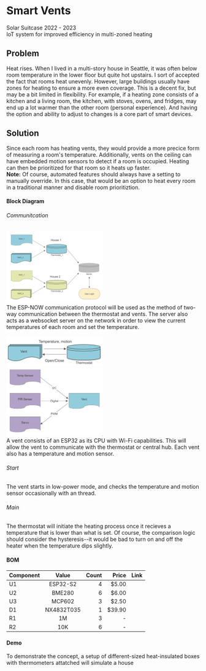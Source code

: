 # Smart Vents
Solar Suitcase 2022 - 2023 \
IoT system for improved efficiency in multi-zoned heating

## Problem
Heat rises. When I lived in a multi-story house in Seattle, 
it was often below room temperature in the lower floor but 
quite hot upstairs. I sort of accepted the fact that rooms 
heat unevenly. However, large buildings usually have zones 
for heating to ensure a more even coverage. This is a decent fix,
but may be a bit limited in flexibility. For example, if a heating 
zone consists of a kitchen and a living room, the kitchen, with 
stoves, ovens, and fridges, may end up a lot warmer than the other
room (personal experience). And having the option and ability
to adjust to changes is a core part of smart devices.

## Solution
Since each room has heating vents, they would provide a more 
precice form of measuring a room's temperature. Additionally, 
vents on the ceiling can have embedded motion sensors to detect 
if a room is occupied. Heating can then be prioritized for that 
room so it heats up faster. \
**Note:** Of course, automated features should always have a 
setting to manually override. In this case, that would be an 
option to heat every room in a traditional manner and disable 
room prioritiztion.

#### Block Diagram

###### Communitcation
<img src="concept/future.png" width="50%"/> \
The ESP-NOW communication protocol will be used as the method of two-way communication between the thermostat and vents. The server also acts as a websocket server on the network in order to view the current temperatures of each room and set the temperature.

<img src="concept/basic.png" width="50%"/> \
<img src="concept/vent.png" width="50%"/> \
A vent consists of an ESP32 as its CPU with Wi-Fi capabilities.
This will allow the vent to communicate with the thermostat or 
central hub. Each vent also has a temperature and motion sensor.

###### Start
The vent starts in low-power mode, and checks the temperature 
and motion sensor occasionally with an thread.

###### Main

The thermostat will initiate the heating process once it recieves a temperature that is lower than what is set. Of course, the comparison logic 
should consider the hysteresis--it would be bad to turn on and off the heater when the temperature dips slightly.
#### BOM
| Component    | Value   |     Count  | Price       | Link      |
|--------------|:-------:|-----------:|------------:|----------:|
| U1           |  ESP32-S2    |      4     |    $5.00    |    |
| U2           |  BME280   |      6     |    $6.00    |    |
| U3           |  MCP602   |      3     |    $2.50    |    |
| D1           |  NX4832T035      |      1     |    $39.90   |    |
| R1           |  1M     |      3     |    -    |    |
| R2           |  10K   |      6     |    -    |    |


#### Demo
To demonstrate the concept, a setup of different-sized heat-insulated boxes with thermometers attatched will simulate a house
